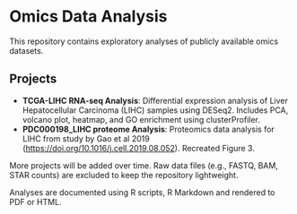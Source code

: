 # Omics Data Analysis

This repository contains exploratory analyses of publicly available omics datasets.

## Projects

- **TCGA-LIHC RNA-seq Analysis**: Differential expression analysis of Liver Hepatocellular Carcinoma (LIHC) samples using DESeq2. Includes PCA, volcano plot, heatmap, and GO enrichment using clusterProfiler.
- **PDC000198_LIHC proteome Analysis**: Proteomics data analysis for LIHC from study by Gao et al 2019 (https://doi.org/10.1016/j.cell.2019.08.052). Recreated Figure 3.

More projects will be added over time. Raw data files (e.g., FASTQ, BAM, STAR counts) are excluded to keep the repository lightweight.

Analyses are documented using R scripts, R Markdown and rendered to PDF or HTML.
